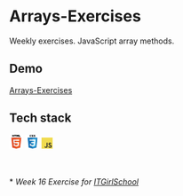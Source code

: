 # Arrays-Exercises
Weekly exercises. JavaScript array methods.

## Demo
[Arrays-Exercises]

## Tech stack
<code><img height="25" src="https://raw.githubusercontent.com/github/explore/80688e429a7d4ef2fca1e82350fe8e3517d3494d/topics/html/html.png"></code>
<code><img height="25" src="https://raw.githubusercontent.com/github/explore/80688e429a7d4ef2fca1e82350fe8e3517d3494d/topics/css/css.png"></code>
<code><img height="20" src="https://raw.githubusercontent.com/github/explore/80688e429a7d4ef2fca1e82350fe8e3517d3494d/topics/javascript/javascript.png"></code>

<br><br> 
\* _Week 16 Exercise for [ITGirlSchool]_ 
  

   [ITGirlSchool]: <https://itgirlschool.com/en>
   [Arrays-Exercises]: <https://alenagm.github.io/Arrays-Exercises/>
